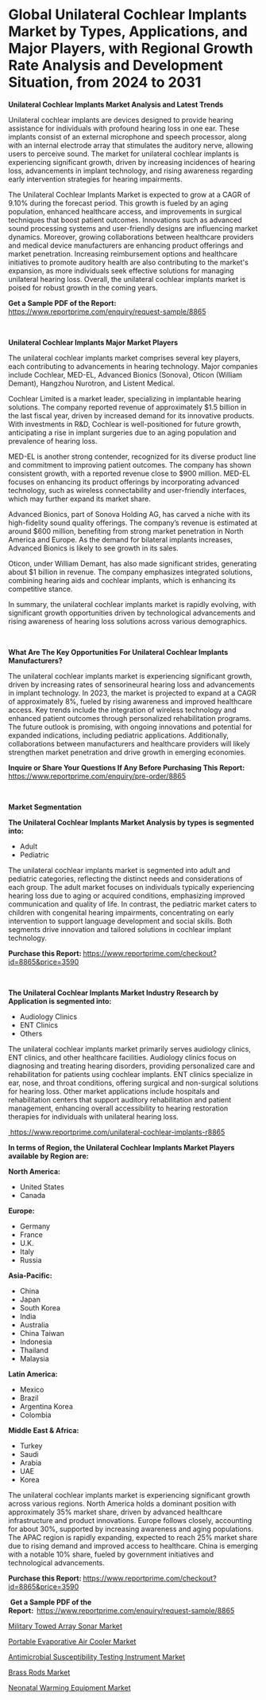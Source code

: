 <p><h1>Global Unilateral Cochlear Implants Market by Types, Applications, and Major Players, with Regional Growth Rate Analysis and Development Situation, from 2024 to 2031</h1></p><p><strong>Unilateral Cochlear Implants Market Analysis and Latest Trends</strong></p>
<p><p>Unilateral cochlear implants are devices designed to provide hearing assistance for individuals with profound hearing loss in one ear. These implants consist of an external microphone and speech processor, along with an internal electrode array that stimulates the auditory nerve, allowing users to perceive sound. The market for unilateral cochlear implants is experiencing significant growth, driven by increasing incidences of hearing loss, advancements in implant technology, and rising awareness regarding early intervention strategies for hearing impairments.</p><p>The Unilateral Cochlear Implants Market is expected to grow at a CAGR of 9.10% during the forecast period. This growth is fueled by an aging population, enhanced healthcare access, and improvements in surgical techniques that boost patient outcomes. Innovations such as advanced sound processing systems and user-friendly designs are influencing market dynamics. Moreover, growing collaborations between healthcare providers and medical device manufacturers are enhancing product offerings and market penetration. Increasing reimbursement options and healthcare initiatives to promote auditory health are also contributing to the market's expansion, as more individuals seek effective solutions for managing unilateral hearing loss. Overall, the unilateral cochlear implants market is poised for robust growth in the coming years.</p></p>
<p><strong>Get a Sample PDF of the Report:&nbsp;</strong> <a href="https://www.reportprime.com/enquiry/request-sample/8865?utm_campaign=9&utm_medium=2&utm_source=Github&utm_content=ia&utm_term=28112024&utm_id=unilateral-cochlear-implants">https://www.reportprime.com/enquiry/request-sample/8865</a></p>
<p>&nbsp;</p>
<p><strong>Unilateral Cochlear Implants Major Market Players</strong></p>
<p><p>The unilateral cochlear implants market comprises several key players, each contributing to advancements in hearing technology. Major companies include Cochlear, MED-EL, Advanced Bionics (Sonova), Oticon (William Demant), Hangzhou Nurotron, and Listent Medical.</p><p>Cochlear Limited is a market leader, specializing in implantable hearing solutions. The company reported revenue of approximately $1.5 billion in the last fiscal year, driven by increased demand for its innovative products. With investments in R&D, Cochlear is well-positioned for future growth, anticipating a rise in implant surgeries due to an aging population and prevalence of hearing loss.</p><p>MED-EL is another strong contender, recognized for its diverse product line and commitment to improving patient outcomes. The company has shown consistent growth, with a reported revenue close to $900 million. MED-EL focuses on enhancing its product offerings by incorporating advanced technology, such as wireless connectability and user-friendly interfaces, which may further expand its market share.</p><p>Advanced Bionics, part of Sonova Holding AG, has carved a niche with its high-fidelity sound quality offerings. The company’s revenue is estimated at around $600 million, benefiting from strong market penetration in North America and Europe. As the demand for bilateral implants increases, Advanced Bionics is likely to see growth in its sales.</p><p>Oticon, under William Demant, has also made significant strides, generating about $1 billion in revenue. The company emphasizes integrated solutions, combining hearing aids and cochlear implants, which is enhancing its competitive stance.</p><p>In summary, the unilateral cochlear implants market is rapidly evolving, with significant growth opportunities driven by technological advancements and rising awareness of hearing loss solutions across various demographics.</p></p>
<p>&nbsp;</p>
<p><strong>What Are The Key Opportunities For Unilateral Cochlear Implants Manufacturers?</strong></p>
<p><p>The unilateral cochlear implants market is experiencing significant growth, driven by increasing rates of sensorineural hearing loss and advancements in implant technology. In 2023, the market is projected to expand at a CAGR of approximately 8%, fueled by rising awareness and improved healthcare access. Key trends include the integration of wireless technology and enhanced patient outcomes through personalized rehabilitation programs. The future outlook is promising, with ongoing innovations and potential for expanded indications, including pediatric applications. Additionally, collaborations between manufacturers and healthcare providers will likely strengthen market penetration and drive growth in emerging economies.</p></p>
<p><strong>Inquire or Share Your Questions If Any Before Purchasing This Report:</strong> <a href="https://www.reportprime.com/enquiry/pre-order/8865?utm_campaign=9&utm_medium=2&utm_source=Github&utm_content=ia&utm_term=28112024&utm_id=unilateral-cochlear-implants">https://www.reportprime.com/enquiry/pre-order/8865</a></p>
<p>&nbsp;</p>
<p><strong>Market Segmentation</strong></p>
<p><strong>The Unilateral Cochlear Implants Market Analysis by types is segmented into:</strong></p>
<p><ul><li>Adult</li><li>Pediatric</li></ul></p>
<p><p>The unilateral cochlear implants market is segmented into adult and pediatric categories, reflecting the distinct needs and considerations of each group. The adult market focuses on individuals typically experiencing hearing loss due to aging or acquired conditions, emphasizing improved communication and quality of life. In contrast, the pediatric market caters to children with congenital hearing impairments, concentrating on early intervention to support language development and social skills. Both segments drive innovation and tailored solutions in cochlear implant technology.</p></p>
<p><strong>Purchase this Report:&nbsp;</strong><a href="https://www.reportprime.com/checkout?id=8865&price=3590&utm_campaign=9&utm_medium=2&utm_source=Github&utm_content=ia&utm_term=28112024&utm_id=unilateral-cochlear-implants">https://www.reportprime.com/checkout?id=8865&price=3590</a></p>
<p>&nbsp;</p>
<p><strong>The Unilateral Cochlear Implants Market Industry Research by Application is segmented into:</strong></p>
<p><ul><li>Audiology Clinics</li><li>ENT Clinics</li><li>Others</li></ul></p>
<p><p>The unilateral cochlear implants market primarily serves audiology clinics, ENT clinics, and other healthcare facilities. Audiology clinics focus on diagnosing and treating hearing disorders, providing personalized care and rehabilitation for patients using cochlear implants. ENT clinics specialize in ear, nose, and throat conditions, offering surgical and non-surgical solutions for hearing loss. Other market applications include hospitals and rehabilitation centers that support auditory rehabilitation and patient management, enhancing overall accessibility to hearing restoration therapies for individuals with unilateral hearing loss.</p></p>
<p><a href="https://www.reportprime.com/unilateral-cochlear-implants-r8865?utm_campaign=9&utm_medium=2&utm_source=Github&utm_content=ia&utm_term=28112024&utm_id=unilateral-cochlear-implants">&nbsp;https://www.reportprime.com/unilateral-cochlear-implants-r8865</a></p>
<p><strong>In terms of Region, the Unilateral Cochlear Implants Market Players available by Region are:</strong></p>
<p>
    <p> <strong> North America: </strong>
        <ul>
            <li>United States</li>
            <li>Canada</li>
        </ul>
        </p> 
    <p> <strong> Europe: </strong>
        <ul>
            <li>Germany</li>
            <li>France</li>
            <li>U.K.</li>
            <li>Italy</li>
            <li>Russia</li>
        </ul>
        </p> 
    <p> <strong> Asia-Pacific: </strong>
        <ul>
            <li>China</li>
            <li>Japan</li>
            <li>South Korea</li>
            <li>India</li>
            <li>Australia</li>
            <li>China Taiwan</li>
            <li>Indonesia</li>
            <li>Thailand</li>
            <li>Malaysia</li>
        </ul>
        </p> 
    <p> <strong> Latin America: </strong>
        <ul>
            <li>Mexico</li>
            <li>Brazil</li>
            <li>Argentina Korea</li>
            <li>Colombia</li>
        </ul>
        </p> 
    <p> <strong> Middle East & Africa: </strong>
        <ul>
            <li>Turkey</li>
            <li>Saudi</li>
            <li>Arabia</li>
            <li>UAE</li>
            <li>Korea</li>
        </ul>
    </p>
    </p>
<p><p>The unilateral cochlear implants market is experiencing significant growth across various regions. North America holds a dominant position with approximately 35% market share, driven by advanced healthcare infrastructure and product innovations. Europe follows closely, accounting for about 30%, supported by increasing awareness and aging populations. The APAC region is rapidly expanding, expected to reach 25% market share due to rising demand and improved access to healthcare. China is emerging with a notable 10% share, fueled by government initiatives and technological advancements.</p></p>
<p><strong>Purchase this Report: </strong><a href="https://www.reportprime.com/checkout?id=8865&price=3590&utm_campaign=9&utm_medium=2&utm_source=Github&utm_content=ia&utm_term=28112024&utm_id=unilateral-cochlear-implants">https://www.reportprime.com/checkout?id=8865&price=3590</a></p>
<p>&nbsp;<strong>Get a Sample PDF of the Report:&nbsp;&nbsp;</strong><a href="https://www.reportprime.com/enquiry/request-sample/8865?utm_campaign=9&utm_medium=2&utm_source=Github&utm_content=ia&utm_term=28112024&utm_id=unilateral-cochlear-implants">https://www.reportprime.com/enquiry/request-sample/8865</a></p>
<p><strong></strong></p>
<p><p><a href="https://issuu.com/reportprime-2/docs/military-towed-array-sonar-market-s_fabcef33a45fec?utm_campaign=9&utm_medium=2&utm_source=Github&utm_content=ia&utm_term=28112024&utm_id=unilateral-cochlear-implants">Military Towed Array Sonar Market</a></p><p><a href="https://www.linkedin.com/pulse/global-portable-evaporative-air-cooler-market-landscape-kvrwe?utm_campaign=9&utm_medium=2&utm_source=Github&utm_content=ia&utm_term=28112024&utm_id=unilateral-cochlear-implants">Portable Evaporative Air Cooler Market</a></p><p><a href="https://github.com/PeterParrish5/Market-Research-Report-List-7/blob/main/antimicrobial-susceptibility-testing-instrument-market.md?utm_campaign=9&utm_medium=2&utm_source=Github&utm_content=ia&utm_term=28112024&utm_id=unilateral-cochlear-implants">Antimicrobial Susceptibility Testing Instrument Market</a></p><p><a href="https://www.linkedin.com/pulse/brass-rods-market-trends-focusing-insight-forecast-analysis-2024-ltkff?utm_campaign=9&utm_medium=2&utm_source=Github&utm_content=ia&utm_term=28112024&utm_id=unilateral-cochlear-implants">Brass Rods Market</a></p><p><a href="https://github.com/AfsanaMia652/Market-Research-Report-List-1/blob/main/neonatal-warming-equipment-market.md?utm_campaign=9&utm_medium=2&utm_source=Github&utm_content=ia&utm_term=28112024&utm_id=unilateral-cochlear-implants">Neonatal Warming Equipment Market</a></p></p>
